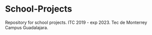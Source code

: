 # School-Projects
Repository for school projects. ITC 2019 - exp 2023. Tec de Monterrey Campus Guadalajara.
